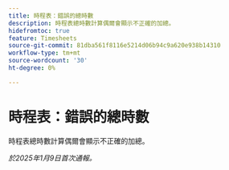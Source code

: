 ```yaml
---
title: 時程表：錯誤的總時數
description: 時程表總時數計算偶爾會顯示不正確的加總。
hidefromtoc: true
feature: Timesheets
source-git-commit: 81dba561f8116e5214d06b94c9a620e938b14310
workflow-type: tm+mt
source-wordcount: '30'
ht-degree: 0%

---
```


# 時程表：錯誤的總時數

時程表總時數計算偶爾會顯示不正確的加總。

_於2025年1月9日首次通報。_
